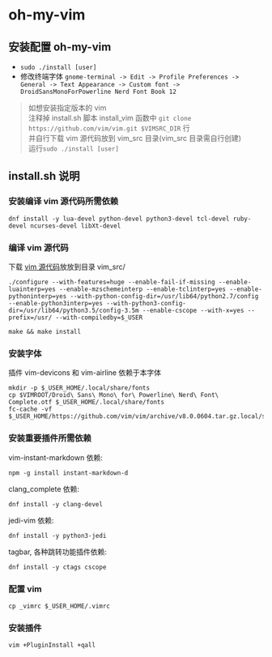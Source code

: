 # oh-my-vim

## 安装配置 oh-my-vim
* `sudo ./install [user]`
* 修改终端字体 `gnome-terminal -> Edit -> Profile Preferences -> General -> Text Appearance -> Custom font -> DroidSansMonoForPowerline Nerd Font Book 12`
>
> 如想安装指定版本的 vim<br>
> 注释掉 install.sh 脚本 install_vim 函数中 `git clone https://github.com/vim/vim.git $VIMSRC_DIR` 行<br>
> 并自行下载 vim 源代码放到 vim_src 目录(vim_src 目录需自行创建)<br>
> 运行`sudo ./install [user]`

## install.sh 说明
### 安装编译 vim 源代码所需依赖
```
dnf install -y lua-devel python-devel python3-devel tcl-devel ruby-devel ncurses-devel libXt-devel
```

### 编译 vim 源代码

下载 [vim 源代码](https://github.com/vim/vim/releases)放放到目录 vim_src/
```
./configure --with-features=huge --enable-fail-if-missing --enable-luainterp=yes --enable-mzschemeinterp --enable-tclinterp=yes --enable-pythoninterp=yes --with-python-config-dir=/usr/lib64/python2.7/config --enable-python3interp=yes --with-python3-config-dir=/usr/lib64/python3.5/config-3.5m --enable-cscope --with-x=yes --prefix=/usr/ --with-compiledby=$_USER

make && make install
```

### 安装字体
插件 vim-devicons 和 vim-airline 依赖于本字体
```
mkdir -p $_USER_HOME/.local/share/fonts
cp $VIMROOT/Droid\ Sans\ Mono\ for\ Powerline\ Nerd\ Font\ Complete.otf $_USER_HOME/.local/share/fonts
fc-cache -vf $_USER_HOME/https://github.com/vim/vim/archive/v8.0.0604.tar.gz.local/share/fonts/
```

### 安装重要插件所需依赖
vim-instant-markdown 依赖:
```
npm -g install instant-markdown-d
```
clang_complete 依赖:
```
dnf install -y clang-devel
```
jedi-vim 依赖:
```
dnf install -y python3-jedi
```
tagbar, 各种跳转功能插件依赖:
```
dnf install -y ctags cscope
```

### 配置 vim
```
cp _vimrc $_USER_HOME/.vimrc
```

### 安装插件
```
vim +PluginInstall +qall
```
